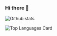 ### Hi there 👋

<!--
**Marcostrejo23/Marcostrejo23** is a ✨ _special_ ✨ repository because its `README.md` (this file) appears on your GitHub profile.

Here are some ideas to get you started:

- 🔭 I’m currently working on ...
- 🌱 I’m currently learning ...
- 👯 I’m looking to collaborate on ...
- 🤔 I’m looking for help with ...
- 💬 Ask me about ...
- 📫 How to reach me: ...
- 😄 Pronouns: ...
- ⚡ Fun fact: ...
-->
![Github stats](https://github-readme-stats.vercel.app/api?username=Marcostrejo23&theme=highcontrast&show_icons=true&count_private=true)

![Top Languages Card](https://github-readme-stats.vercel.app/api/top-langs/?username=Marcostrejo23)
